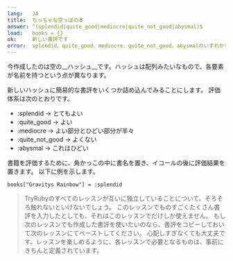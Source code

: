 ```yaml
---
lang:   JA
title:  ちっちゃな空っぽの本
answer: ^(splendid|quite_good|mediocre|quite_not_good|abysmal)$
load:   books = {}
ok:     新しい書評です
error:  splendid、quite_good、mediocre、quite_not_good、abysmalのいずれかを使ってください。また、コロンを忘れないでください
---
```


今作成したのは空の__ハッシュ__です。ハッシュは配列みたいなもので、各要素が名前を持つという点が異なります。

新しいハッシュに簡易的な書評をいくつか詰め込んでみることにします。
評価体系は次のとおりです。

- :splendid &rarr; とてもよい
- :quite\_good &rarr; よい
- :mediocre &rarr; よい部分とひどい部分が半々
- :quite\_not\_good &rarr; よくない
- :abysmal &rarr; これはひどい

書籍を評価するために、角かっこの中に書名を置き、イコールの後に評価結果を置きます。
以下に例を示します。

    books["Gravitys Rainbow"] = :splendid

> TryRubyのすべてのレッスンが互いに独立していることについて、そろそろ触れないといけないでしょう。
> このレッスンでものすごくたくさん書評を入力したとしても、それはこのレッスンでだけしか使えません。
> もし次のレッスンでも作成した書評を使いたいのなら、書評をコピーしておいて次のレッスンにてペーストしてください。
> 心配しすぎなくても大丈夫です。レッスンを楽しめるように、各レッスンで必要となるものは、事前にきちんと定義されています。
